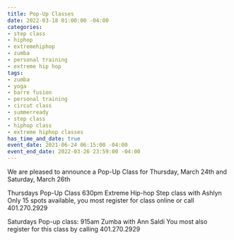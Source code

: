 ```yaml
---
title: Pop-Up Classes
date: 2022-03-18 01:00:00 -04:00
categories:
- step class
- hiphop
- extremehiphop
- zumba
- personal training
- extreme hip hop
tags:
- zumba
- yoga
- barre fusion
- personal training
- circut class
- summerready
- step class
- hiphop class
- extreme hiphop classes
has_time_and_date: true
event_date: 2021-06-24 06:15:00 -04:00
event_end_date: 2022-03-26 23:59:00 -04:00
---
```


We are pleased to announce a Pop-Up Class for Thursday, March 24th and Saturday, March 26th
  
Thursdays Pop-Up Class
630pm Extreme Hip-hop Step class with Ashlyn
Only 15 spots available, you most register for class online or call 401.270.2929

Saturdays Pop-up class:
915am Zumba with Ann Saldi 
You most also register for this class by calling 401.270.2929